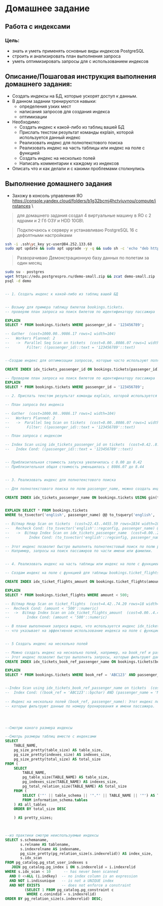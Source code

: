 # Домашнее задание
## Работа с индексами

### Цель:
* знать и уметь применять основные виды индексов PostgreSQL
* строить и анализировать план выполнения запроса
* уметь оптимизировать запросы для с использованием индексов

## Описание/Пошаговая инструкция выполнения домашнего задания:
* Создать индексы на БД, которые ускорят доступ к данным.   
* В данном задании тренируются навыки:
    - определения узких мест
    - написания запросов для создания индекса
    - оптимизации
*  Необходимо:
    * Создать индекс к какой-либо из таблиц вашей БД
    * Прислать текстом результат команды explain, которой используется данный индекс
    * Реализовать индекс для полнотекстового поиска
    * Реализовать индекс на часть таблицы или индекс на поле с функцией
    * Создать индекс на несколько полей
    * Написать комментарии к каждому из индексов
* Описать что и как делали и с какими проблемами столкнулись

## Выполнение домашнего задания
* Захожу в консоль управления ЯО https://console.yandex.cloud/folders/b1g32bcmj4hctvjuvnou/compute/instances \
> для домашнего задания создал 4 виртуальные машину в ЯО с 2 ядрами и 2 Гб ОЗУ и HDD 10GB\


> Подключаюсь к серверу и устанавливаю PostgreSQL 16 с дефолтными настройками 
```bash
ssh -i .ssh\yc_key yc-user@84.252.133.68
sudo apt update && sudo apt upgrade -y -q && sudo sh -c 'echo "deb http://apt.postgresql.org/pub/repos/apt $(lsb_release -cs)-pgdg main" > /etc/apt/sources.list.d/pgdg.list' && wget --quiet -O - https://www.postgresql.org/media/keys/ACCC4CF8.asc | sudo apt-key add - && sudo apt-get update && sudo apt -y install postgresql-16
```
> Разворачиваю Демонстрационную базу данных по полетам за один месяц
```bash
sudo su - postgres 
wget https://edu.postgrespro.ru/demo-small.zip && zcat demo-small.zip | psql
psql -d demo
```
```sql

-- 1. Создать индекс к какой-либо из таблиц вашей БД


-- Возьму для примера таблицу билетов bookings.tickets. 
-- проверяю план запроса на поиск билетов по идентификатору пассажира

EXPLAIN 
SELECT * FROM bookings.tickets WHERE passenger_id = '123456789';

-- Gather  (cost=1000.00..9086.17 rows=1 width=104)
--   Workers Planned: 2
--   ->  Parallel Seq Scan on tickets  (cost=0.00..8086.07 rows=1 width=104)
--        Filter: ((passenger_id)::text = '123456789'::text)


--Создаю индекс для оптимизации запросов, которые часто используют поля passenger_id. Например, запросы на поиск билетов по идентификатору пассажира.

CREATE INDEX idx_tickets_passenger_id ON bookings.tickets(passenger_id);

-- Проверяю план запроса на поиск билетов по идентификатору пассажира
EXPLAIN 
SELECT * FROM bookings.tickets WHERE passenger_id = '123456789';

-- 2. Прислать текстом результат команды explain, которой используется данный индекс

-- План запроса без индекса

-- Gather  (cost=1000.00..9086.17 rows=1 width=104)
--   Workers Planned: 2
--   ->  Parallel Seq Scan on tickets  (cost=0.00..8086.07 rows=1 width=104)
--        Filter: ((passenger_id)::text = '123456789'::text)

-- План запроса с индексом

-- Index Scan using idx_tickets_passenger_id on tickets  (cost=0.42..8.44 rows=1 width=104)
--   Index Cond: ((passenger_id)::text = '123456789'::text)


-- Приблизительная стоимость запуска увеличилась с 0.00 до 0.42
-- Приблизительная общая стоимость уменьшилась с 8086.07 до 8.44


-- 3. Реализовать индекс для полнотекстового поиска

-- Для полнотекстового поиска по полю passenger_name, можно создать индекс типа GIN или GIST.

CREATE INDEX idx_tickets_passenger_name ON bookings.tickets USING gin(to_tsvector('english', passenger_name));


EXPLAIN SELECT * FROM bookings.tickets
WHERE to_tsvector('english', passenger_name) @@ to_tsquery('english', 'GRIGOREV');

-- Bitmap Heap Scan on tickets  (cost=22.43..4455.59 rows=1834 width=104)
--   Recheck Cond: (to_tsvector('english'::regconfig, passenger_name) @@ '''grigorev'''::tsquery)
--   ->  Bitmap Index Scan on idx_tickets_passenger_name  (cost=0.00..21.97 rows=1834 width=0)
--         Index Cond: (to_tsvector('english'::regconfig, passenger_name) @@ '''grigorev'''::tsquery)
       
-- Этот индекс позволит быстро выполнять полнотекстовый поиск по полю passenger_name. 
-- Например, запросы на поиск пассажиров по части имени или фамилии.


-- 4. Реализовать индекс на часть таблицы или индекс на поле с функцией

-- Создам индекс на поле с функцией для таблицы bookings.ticket_flights

CREATE INDEX idx_ticket_flights_amount ON bookings.ticket_flights(amount) where amount < 3100; 

EXPLAIN 
SELECT * FROM bookings.ticket_flights WHERE amount < 500;

-- Bitmap Heap Scan on ticket_flights  (cost=4.42..74.20 rows=18 width=32)
--  Recheck Cond: (amount < '500'::numeric)
--  ->  Bitmap Index Scan on idx_ticket_flights_amount  (cost=0.00..4.42 rows=18 width=0)
--        Index Cond: (amount < '500'::numeric)

-- В плане выполнения запроса видно, что используется индекс idx_ticket_flights_amount, 
-- что указывает на эффективное использование индекса на поле с функцией.    


-- 5 Создать индекс на несколько полей

-- Можно создать индекс на несколько полей, например, на book_ref и passenger_name.
-- Этот индекс позволит быстро выполнять запросы, которые фильтруют данные по номеру бронирования и имени пассажира.
CREATE INDEX idx_tickets_book_ref_passenger_name ON bookings.tickets(book_ref, passenger_name);

EXPLAIN 
SELECT * FROM bookings.tickets WHERE book_ref = 'ABC123' AND passenger_name ='MIKHAIL KUZNECOV';


--Index Scan using idx_tickets_book_ref_passenger_name on tickets  (cost=0.42..8.44 rows=1 width=104)
--  Index Cond: ((book_ref = 'ABC123'::bpchar) AND (passenger_name = 'MIKHAIL KUZNECOV'::text))
  
-- Индекс на несколько полей (book_ref, passenger_name): Этот индекс позволит быстро выполнять запросы,
-- которые фильтруют данные по номеру бронирования и имени пассажира.




--Смотрю какого размера индексы

--Смотрь размеры таблиц вместе с индексами
SELECT
    TABLE_NAME,
    pg_size_pretty(table_size) AS table_size,
    pg_size_pretty(indexes_size) AS indexes_size,
    pg_size_pretty(total_size) AS total_size
FROM (
    SELECT
        TABLE_NAME,
        pg_table_size(TABLE_NAME) AS table_size,
        pg_indexes_size(TABLE_NAME) AS indexes_size,
        pg_total_relation_size(TABLE_NAME) AS total_size
    FROM (
        SELECT ('"' || table_schema || '"."' || TABLE_NAME || '"') AS TABLE_NAME
        FROM information_schema.tables
    ) AS all_tables
    ORDER BY total_size DESC

    ) AS pretty_sizes;


   
--из практики смотрю неиспользуемые индексы
SELECT s.schemaname,
       s.relname AS tablename,
       s.indexrelname AS indexname,
       pg_size_pretty(pg_relation_size(s.indexrelid)) AS index_size,
       s.idx_scan
FROM pg_catalog.pg_stat_user_indexes s
   JOIN pg_catalog.pg_index i ON s.indexrelid = i.indexrelid
WHERE s.idx_scan < 10      -- has never been scanned
  AND 0 <>ALL (i.indkey)  -- no index column is an expression
  AND NOT i.indisunique   -- is not a UNIQUE index
  AND NOT EXISTS          -- does not enforce a constraint
         (SELECT 1 FROM pg_catalog.pg_constraint c
          WHERE c.conindid = s.indexrelid)
ORDER BY pg_relation_size(s.indexrelid) DESC;


```